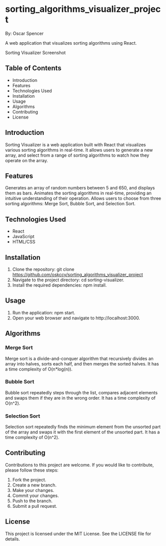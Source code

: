 # sorting_algorithms_visualizer_project

By: Oscar Spencer

A web application that visualizes sorting algorithms using React.

Sorting Visualizer Screenshot

## Table of Contents

- Introduction
- Features
- Technologies Used
- Installation
- Usage
- Algorithms
- Contributing
- License

## Introduction
Sorting Visualizer is a web application built with React that visualizes various sorting algorithms in real-time. It allows users to generate a new array, and select from a range of sorting algorithms to watch how they operate on the array.

## Features
Generates an array of random numbers between 5 and 650, and displays them as bars.
Animates the sorting algorithms in real-time, providing an intuitive understanding of their operation.
Allows users to choose from three sorting algorithms: Merge Sort, Bubble Sort, and Selection Sort.
## Technologies Used
- React
- JavaScript
- HTML/CSS
## Installation
1. Clone the repository: git clone https://github.com/oskccy/sorting_algorithms_visualizer_project
2. Navigate to the project directory: cd sorting-visualizer.
3. Install the required dependencies: npm install.
## Usage
1. Run the application: npm start.
2. Open your web browser and navigate to http://localhost:3000.
## Algorithms
### Merge Sort
Merge sort is a divide-and-conquer algorithm that recursively divides an array into halves, sorts each half, and then merges the sorted halves. It has a time complexity of O(n*log(n)).

### Bubble Sort
Bubble sort repeatedly steps through the list, compares adjacent elements and swaps them if they are in the wrong order. It has a time complexity of O(n^2).

### Selection Sort
Selection sort repeatedly finds the minimum element from the unsorted part of the array and swaps it with the first element of the unsorted part. It has a time complexity of O(n^2).

## Contributing
Contributions to this project are welcome. If you would like to contribute, please follow these steps:

1. Fork the project.
2. Create a new branch.
3. Make your changes.
4. Commit your changes.
5. Push to the branch.
6. Submit a pull request.
## License
This project is licensed under the MIT License. See the LICENSE file for details.
